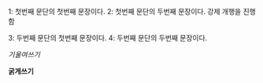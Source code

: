 1: 첫번째 문단의 첫번째 문장이다.
2: 첫번째 문단의 두번째 문장이다.
강제 개행을 진행함

3: 두번째 문단의 첫번째 문장이다.
4: 두번째 문단의 두번째 문장이다.

*기울여쓰기*

**굵게쓰기**
